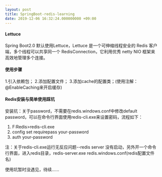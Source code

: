 ```yaml
---
layout: post
title: SpringBoot-redis-learning
date: 2019-12-06 16:32:24.000000000 +09:00
---
```


#### Lettuce

Spring Boot2.0 默认使用Lettuce，Lettuce 是一个可伸缩线程安全的 Redis 客户端，多个线程可以共享同一个 RedisConnection，它利用优秀 netty NIO 框架来高效地管理多个连接。

#### 使用步骤

1.引入依赖包；
2.添加配置文件；
3.添加cache的配置类；(使用注解：@EnableCaching来开启缓存)

#### Redis安装与简单使用踩坑

安装坑：关于password，不需要在redis.windows.conf中修改default password，可以在命令行界面使用redis-cli.exe来设置密码，流程如下：

1. F:Redis>redis-cli.exe
2. config set requirepass your-password
3. auth your-password

注：关于redis-cli.exe运行无反应问题--redis server 没有启动，另外开一个命令行界面，进入redis目录，redis-server.exe redis.windows.conf(redis配置文件名)

使用坑暂时没遇见，待续......

